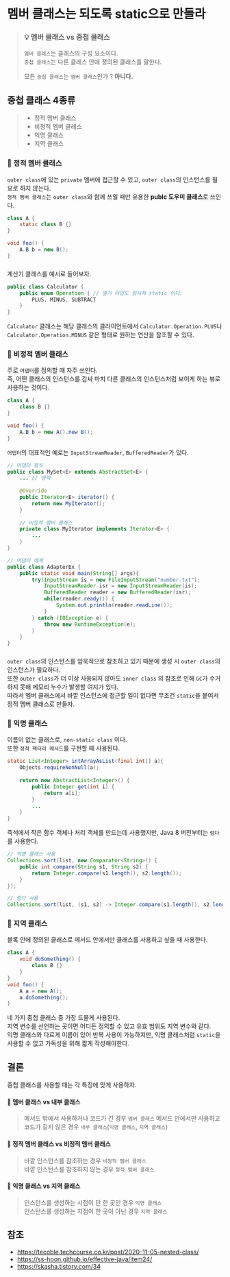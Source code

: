 # 멤버 클래스는 되도록 static으로 만들라
> ### 💡 멤버 클래스 vs 중첩 클래스
> `멤버 클래스`는 클래스의 구성 요소이다.  
> `중첩 클래스`는 다른 클래스 안에 정의된 클래스를 말한다.
> 
> 모든 `중첩 클래스`는 `멤버 클래스`인가 ? **아니다.**
## 중첩 클래스 4종류
>- 정적 멤버 클래스
>- 비정적 멤버 클래스
>- 익명 클래스
>- 지역 클래스
### 📍 정적 멤버 클래스
`outer class`에 있는 `private` 멤버에 접근할 수 있고, `outer class`의 인스턴스를 필요로 하지 않는다.  
`정적 멤버 클래스`는 `outer class`와 함께 쓰일 때만 유용한 **publc 도우미 클래스**로 쓰인다.
``` java
class A {
    static class B {}
}

void foo() {
    A.B b = new B();
}
```
###
계산기 클래스를 예시로 들어보자.
``` java
public class Calculator {
    public enum Operation { // 열거 타입도 암시적 static 이다.
        PLUS, MINUS, SUBTRACT
    }
}
```
`Calculator` 클래스는 해당 클래스의 클라이언트에서 `Calculator.Operation.PLUS`나 `Calculator.Operation.MINUS` 같은 형태로 원하는 연산을 참조할 수 있다.  
### 📍 비정적 멤버 클래스
주로 `어댑터`를 정의할 때 자주 쓰인다.  
즉, 어떤 클래스의 인스턴스를 감싸 마치 다른 클래스의 인스턴스처럼 보이게 하는 뷰로 사용하는 것이다.
``` java
class A {
    class B {}
}

void foo() {
    A.B b = new A().new B();
}
```
`어댑터`의 대표적인 예로는 `InputStreamReader`, `BufferedReader`가 있다.
``` java
// 어댑터 형식
public class MySet<E> extends AbstractSet<E> {
    ... // 생략
    
    @Override 
    public Iterator<E> iterator() {
    	return new MyIterator();
    }
    
    // 비정적 멤버 클래스
    private class MyIterator implements Iterator<E> {
        ...
    }
}

// 어댑터 예제
public class AdapterEx {
    public static void main(String[] args){
        try(InputStream is = new FileInputStream("number.txt");
            InputStreamReader isr = new InputStreamReader(is);
            BufferedReader reader = new BufferedReader(isr);
            while(reader.ready()) {
                System.out.println(reader.readLine());
            }
        } catch (IOException e) {
            throw new RuntimeException(e);
        }
    }
}
```
### 
`outer class`의 인스턴스를 암묵적으로 참조하고 있기 때문에 생성 시 `outer class`의 인스턴스가 필요하다.  
또한 `outer class`가 더 이상 사용되지 않아도 `inner class` 의 참조로 인해 `GC`가 수거하지 못해 메모리 누수가 발생할 여지가 있다.  
따라서 멤버 클래스에서 바깥 인스턴스에 접근할 일이 없다면 무조건 `static`을 붙여서 정적 멤버 클래스로 만들자.
### 📍 익명 클래스
이름이 없는 클래스로, `non-static class` 이다.   
또한 `정적 팩터리 메서드`를 구현할 때 사용된다.
``` java
static List<Integer> intArrayAsList(final int[] a){
    Objects.requireNonNull(a);
    
    return new AbstractList<Integer>() {
        public Integer get(int i) {
            return a[i];
        }
        ... 
    }
}
```
즉석에서 작은 함수 객체나 처리 객체를 만드는데 사용했지만, Java 8 버전부터는 `람다`를 사용한다.
``` java
// 익명 클래스 사용
Collections.sort(list, new Comparator<String>() {
    public int compare(String s1, String s2) {
        return Integer.compare(s1.length(), s2.length());
    }
});

// 람다 사용
Collections.sort(list, (s1, s2) -> Integer.compare(s1.length(), s2.length()));
```
### 📍 지역 클래스
블록 안에 정의된 클래스로 메서드 안에서만 클래스를 사용하고 싶을 때 사용한다.  
``` java
class A {
    void doSomething() {
        class B {}
    }
}
void foo() {
    A a = new A();
    a.doSomething();
}
```
네 가지 중첩 클래스 중 가장 드물게 사용된다.  
지역 변수를 선언하는 곳이면 어디든 정의할 수 있고 유효 범위도 지역 변수와 같다.  
익명 클래스와 다르게 이름이 있어 반복 사용이 가능하지만, 익명 클래스처럼 `static`을 사용할 수 없고 가독성을 위해 짧게 작성해야한다.

## 결론 
중첩 클래스를 사용할 때는 각 특징에 맞게 사용하자.
#### 📍 멤버 클래스 vs 내부 클래스
> 메서드 밖에서 사용하거나 코드가 긴 경우 `멤버 클래스`
> 메서드 안에서만 사용하고 코드가 길지 않은 경우 `내부 클래스`(`익명 클래스`, `지역 클래스`)
#### 📍 정적 멤버 클래스 vs 비정적 멤버 클래스
> 바깥 인스턴스를 참조하는 경우 `비정적 멤버 클래스`  
> 바깥 인스턴스를 참조하지 않는 경우 `정적 멤버 클래스`
#### 📍 익명 클래스 vs 지역 클래스
> 인스턴스를 생성하는 시점이 단 한 곳인 경우 `익명 클래스`  
> 인스턴스를 생성하는 지점이 한 곳이 아닌 경우 `지역 클래스`
## 참조
- https://tecoble.techcourse.co.kr/post/2020-11-05-nested-class/
- https://ss-hoon.github.io/effective-java/item24/
- https://skasha.tistory.com/34